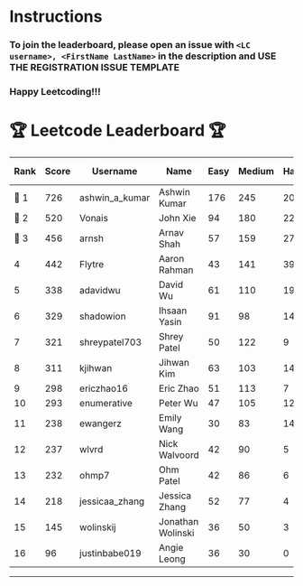 # Instructions
### To join the leaderboard, please open an issue with `<LC username>, <FirstName LastName>` in the description and USE THE REGISTRATION ISSUE TEMPLATE
### Happy Leetcoding!!!


# 🏆 Leetcode Leaderboard 🏆

| Rank | Score | Username       | Name | Easy | Medium | Hard | Problems Solved |
|------|----------------|-----------------|-------------------|--------------|--------------|--------------|--------------|
| 🥇 1 | 726 | ashwin_a_kumar | Ashwin Kumar | 176 | 245 | 20 | 441 |
| 🥈 2 | 520 | Vonais | John Xie | 94 | 180 | 22 | 296 |
| 🥉 3 | 456 | arnsh | Arnav Shah | 57 | 159 | 27 | 243 |
| 4 | 442 | Flytre | Aaron Rahman | 43 | 141 | 39 | 223 |
| 5 | 338 | adavidwu | David Wu | 61 | 110 | 19 | 190 |
| 6 | 329 | shadowion | Ihsaan Yasin | 91 | 98 | 14 | 203 |
| 7 | 321 | shreypatel703 | Shrey Patel | 50 | 122 | 9 | 181 |
| 8 | 311 | kjihwan | Jihwan Kim | 63 | 103 | 14 | 180 |
| 9 | 298 | ericzhao16 | Eric Zhao | 51 | 113 | 7 | 171 |
| 10 | 293 | enumerative | Peter Wu | 47 | 105 | 12 | 164 |
| 11 | 238 | ewangerz | Emily Wang | 30 | 83 | 14 | 127 |
| 12 | 237 | wlvrd | Nick Walvoord | 42 | 90 | 5 | 137 |
| 13 | 232 | ohmp7 | Ohm Patel | 42 | 86 | 6 | 134 |
| 14 | 218 | jessicaa_zhang | Jessica Zhang | 52 | 77 | 4 | 133 |
| 15 | 145 | wolinskij | Jonathan Wolinski | 36 | 50 | 3 | 89 |
| 16 | 96 | justinbabe019 | Angie Leong | 36 | 30 | 0 | 66 |
---